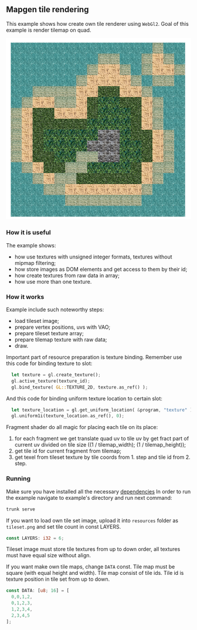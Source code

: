 ## Mapgen tile rendering

This example shows how create own tile renderer using `WebGl2`. Goal of this example is render tilemap on quad.

![showcase](./resources/showcase.png)

### How it is useful

The example shows:
- how use textures with unsigned integer formats, textures without mipmap filtering;
- how store images as DOM elements and get access to them by their id;
- how create textures from raw data in array;
- how use more than one texture.

### How it works

Example include such noteworthy steps:
 - load tileset image;
 - prepare vertex positions, uvs with VAO;
 - prepare tileset texture array;
 - prepare tilemap texture with raw data;
 - draw.

Important part of resource preparation is texture binding. Remember use this code for binding texture to slot:

``` rust
  let texture = gl.create_texture();
  gl.active_texture(texture_id);
  gl.bind_texture( GL::TEXTURE_2D, texture.as_ref() ); 
```

And this code for binding uniform texture location to certain slot:

``` rust
  let texture_location = gl.get_uniform_location( &program, "texture" );
  gl.uniform1i(texture_location.as_ref(), 0);
```

Fragment shader do all magic for placing each tile on its place: 
 1. for each fragment we get translate quad uv to tile uv by get fract part of current uv divided on tile size ((1 / tilemap_width); (1 / tilemap_height));
 2. get tile id for current fragment from tilemap;
 3. get texel from tileset texture by tile coords from 1. step and tile id from 2. step. 

### Running

Make sure you have installed all the necessary [dependencies](../../../module/min/minwebgl/readme.md)
In order to run the example navigate to example's directory and run next command:
``` bash
trunk serve
```
If you want to load own tile set image, upload it into `resources` folder as `tileset.png` and set tile count in const LAYERS. 

``` rust
const LAYERS: i32 = 6;
```

Tileset image must store tile textures from up to down order, all textures must have equal size without align.

If you want make own tile maps, change `DATA` const. Tile map must be square (with equal height and width). Tile map consist of tile ids. Tile id is texture position in tile set from up to down.

``` rust
const DATA: [u8; 16] = [
  0,0,1,2,
  0,1,2,3,
  1,2,3,4,
  2,3,4,5
];
```